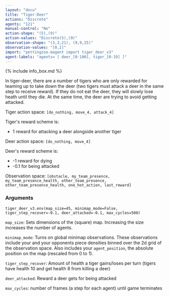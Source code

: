 ```yaml
---
layout: "docu"
title: "Tiger-Deer"
actions: "Discrete"
agents: "121"
manual-control: "No"
action-shape: "(5),(9)"
action-values: "Discrete(5),(9)"
observation-shape: "(3,3,21), (9,9,25)"
observation-values: "[0,2]"
import: "pettingzoo.magent import tiger_deer_v3"
agent-labels: "agents= [ deer_[0-100], tiger_[0-19] ]"
---
```


{% include info_box.md %}



In tiger-deer, there are a number of tigers who are only rewarded for teaming up to take down the deer (two tigers must attack a deer in the same step to receive reward). If they do not eat the deer, they will slowly lose heath until they die. At the same time, the deer are trying to avoid getting attacked.  

Tiger action space: `[do_nothing, move_4, attack_4]`

Tiger's reward scheme is:

* 1 reward for attacking a deer alongside another tiger

Deer action space: `[do_nothing, move_4]`

Deer's reward scheme is:

* -1 reward for dying
* -0.1 for being attacked

Observation space: `[obstacle, my_team_presence, my_team_presence_health, other_team_presence, other_team_presence_health, one_hot_action, last_reward]`

### Arguments

```
tiger_deer_v3.env(map_size=45, minimap_mode=False, tiger_step_recover=-0.1, deer_attacked=-0.1, max_cycles=500)
```

`map_size`: Sets dimensions of the (square) map. Increasing the size increases the number of agents.

`minimap_mode`: Turns on global minimap observations. These observations include your and your opponents piece densities binned over the 2d grid of the observation space. Also includes your `agent_position`, the absolute position on the map (rescaled from 0 to 1).

`tiger_step_recover`: Amount of health a tiger gains/loses per turn (tigers have health 10 and get health 8 from killing a deer)

`deer_attacked`: Reward a deer gets for being attacked

`max_cycles`:  number of frames (a step for each agent) until game terminates
